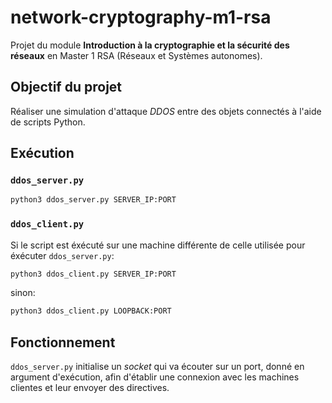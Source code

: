 # network-cryptography-m1-rsa
Projet du module **Introduction à la cryptographie et la sécurité des réseaux** en Master 1 RSA (Réseaux et Systèmes autonomes).

## Objectif du projet
Réaliser une simulation d'attaque *DDOS* entre des objets connectés à l'aide de scripts Python.
## Exécution
### `ddos_server.py`
```bash
python3 ddos_server.py SERVER_IP:PORT
```
### `ddos_client.py`
Si le script est éxécuté sur une machine différente de celle utilisée pour éxécuter `ddos_server.py`:
```bash
python3 ddos_client.py SERVER_IP:PORT
```
sinon:
```bash
python3 ddos_client.py LOOPBACK:PORT
```

## Fonctionnement
`ddos_server.py` initialise un *socket* qui va écouter sur un port, donné en argument d'exécution, afin d'établir une connexion avec les machines clientes et leur envoyer des directives.
